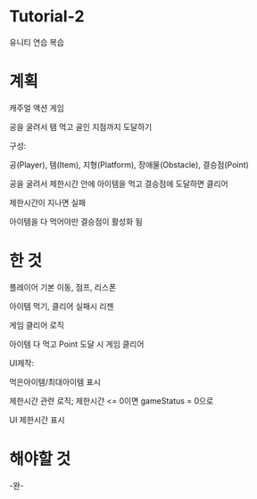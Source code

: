 # Tutorial-2
유니티 연습 복습

# 계획
캐주얼 액션 게임

공을 굴려서 탬 먹고 골인 지점까지 도달하기

구성:

공(Player), 템(Item), 지형(Platform), 장애물(Obstacle), 결승점(Point)

공을 굴려서
제한시간 안에
아이템을 먹고
결승점에 도달하면
클리어

제한시간이 지나면 실패

아이템을 다 먹어야만 결승점이 활성화 됨

# 한 것
플레이어 기본 이동, 점프, 리스폰

아이템 먹기, 클리어 실패시 리젠

게임 클리어 로직

아이템 다 먹고 Point 도달 시 게임 클리어

UI제작:

먹은아이템/최대아이템 표시

제한시간 관련 로직; 제한시간 <= 0이면 gameStatus = 0으로

UI 제한시간 표시

# 해야할 것
-완-


